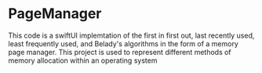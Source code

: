 # PageManager
This code is a swiftUI implemtation of the first in first out, last recently used, least frequently used, and Belady's algorithms in the form of a memory page manager. This project is used to represent different methods of memory allocation within an operating system 
